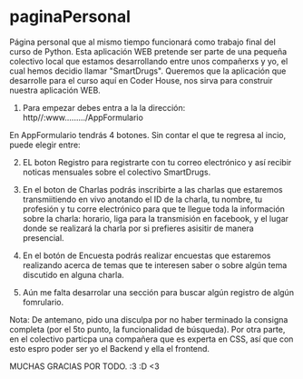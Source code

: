 # paginaPersonal
Página personal que al mismo tiempo funcionará como trabajo final del curso de Python.
Esta aplicación WEB pretende ser parte de una pequeña colectivo  local que estamos desarrollando entre unos compañerxs y yo, el cual hemos decidio llamar "SmartDrugs". Queremos que la aplicación que desarrolle para el curso aquí en Coder House, nos sirva para construir nuestra aplicación WEB. 

1. Para empezar debes entra a la la dirección:
http//:www........./AppFormulario

En AppFormulario tendrás 4 botones. Sin contar el que te regresa al incio, puede elegir entre: 

2. EL boton Registro para registrarte con tu correo electrónico y así  recibir noticas mensuales sobre el colectivo SmartDrugs.

3. En el boton de Charlas podrás inscribirte a las charlas que estaremos transmiitiendo en vivo anotando el ID de la charla, tu nombre, tu profesión y tu corre electrónico para que te llegue toda la información sobre la charla: horario, liga para la transmisión en facebook, y el lugar donde se realizará la charla por si prefieres asisitir de manera presencial. 

4. En el botón de Encuesta podrás realizar encuestas que estaremos realizando acerca de temas que te interesen saber o sobre algún tema discutido en alguna charla. 

5. Aún me falta desarrolar una sección para buscar algún registro de algún fomrulario. 


Nota: De antemano, pido una disculpa por no haber terminado la consigna completa (por el 5to punto, la funcionalidad de búsqueda). Por otra parte, en el colectivo particpa una compañera que es experta en CSS, así que con esto espro poder ser yo el Backend y ella el frontend. 

MUCHAS GRACIAS POR TODO. :3 :D <3